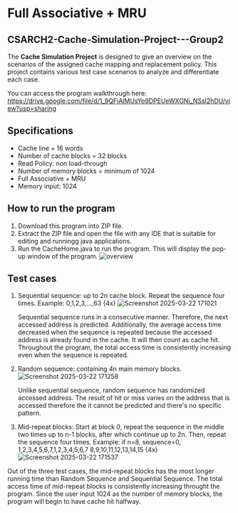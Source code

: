 # Full Associative + MRU
## CSARCH2-Cache-Simulation-Project---Group2
 The **Cache Simulation Project** is designed to give an overview on the scenarios of the assigned cache mapping and replacement policy. This project contains various test case scenarios to analyze and differentiate each case.

You can access the program walkthrough here: https://drive.google.com/file/d/1_9QFjAlMUsYo9DPEUeWXGNi_NSsl2hDU/view?usp=sharing
 
 ## Specifications
 * Cache line = 16 words
 * Number of cache blocks = 32 blocks
 * Read Policy: non load-through
 * Number of memory blocks = minimum of 1024
 * Full Associative + MRU
 * Memory input: 1024

## How to run the program
 1. Download this program into ZIP file. 
 2. Extract the ZIP file and open the file with any IDE that is suitable for editing and runningg java applications.
 3. Run the CacheHome.java to run the program. This will display the pop-up window of the program.
    ![overview](https://github.com/user-attachments/assets/a197d4d1-641e-43a0-b569-5fe7953f7fd6)
 
 ## Test cases
 1. Sequential sequence: up to 2n cache block. Repeat the sequence four times. Example: 0,1,2,3,...,63 {4x}
    ![Screenshot 2025-03-22 171021](https://github.com/user-attachments/assets/e448d46c-9260-48cc-a0ee-bbb9a847f54f)
    
    Sequential sequence runs in a consecutive manner. Therefore, the next accessed address is predicted. Additionally, the average access time decreased when the sequence is repeated because the accessed address is already found in the cache. It will then count as cache hit. Throughout the program, the total access time is consistently increasing even when the sequence is repeated. 
    
 3. Random sequence: containing 4n main memory blocks.
    ![Screenshot 2025-03-22 171258](https://github.com/user-attachments/assets/5ed4cb04-d59c-4361-89f9-1614fae2fc03)
    
    Unlike sequential sequence, random sequence has randomized accessed address. The result of hit or miss varies on the address that is accessed therefore the it cannot be predicted and there's no specific pattern. 

 5. Mid-repeat blocks: Start at block 0, repeat the sequence in the middle two times up to n-1 blocks, after which continue up to 2n. Then, repeat the sequence four times. Example: if n=8, sequence=0, 1,2,3,4,5,6,7,1,2,3,4,5,6,7 8,9,10,11,12,13,14,15 {4x}
   ![Screenshot 2025-03-22 171537](https://github.com/user-attachments/assets/a518e55a-ce66-40c5-b5b1-343a6687e16e)

  Out of the three test cases, the mid-repeat blocks has the most longer running time than Random Sequence and Sequential Sequence. The total access time of mid-repeat blocks is consistently increasing throught the program. Since the user input 1024 as the number of memory blocks, the program will begin to have cache hit halfway. 


